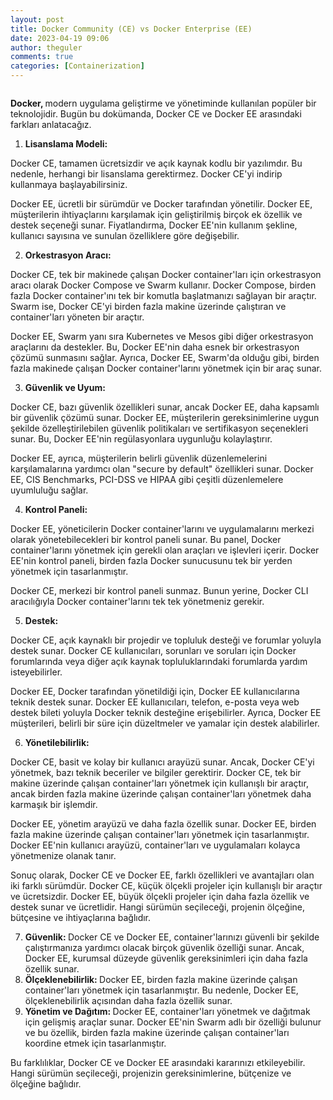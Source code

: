 ```yaml
---
layout: post
title: Docker Community (CE) vs Docker Enterprise (EE)
date: 2023-04-19 09:06
author: theguler
comments: true
categories: [Containerization]
---
```

<!-- wp:image {"id":6629,"sizeSlug":"large","linkDestination":"none"} -->
<figure class="wp-block-image size-large"><img src="https://theguler.wordpress.com/wp-content/uploads/2023/04/vs-docker.png?w=975" alt="" class="wp-image-6629" /></figure>
<!-- /wp:image -->

<!-- wp:paragraph -->
<p><strong>Docker, </strong>modern uygulama geliştirme ve yönetiminde kullanılan popüler bir teknolojidir. Bugün bu dokümanda, Docker CE ve Docker EE arasındaki farkları anlatacağız.</p>
<!-- /wp:paragraph -->

<!-- wp:list {"ordered":true} -->
<ol><!-- wp:list-item -->
<li><strong>Lisanslama Modeli:</strong></li>
<!-- /wp:list-item --></ol>
<!-- /wp:list -->

<!-- wp:paragraph -->
<p>Docker CE, tamamen ücretsizdir ve açık kaynak kodlu bir yazılımdır. Bu nedenle, herhangi bir lisanslama gerektirmez. Docker CE'yi indirip kullanmaya başlayabilirsiniz.</p>
<!-- /wp:paragraph -->

<!-- wp:paragraph -->
<p>Docker EE, ücretli bir sürümdür ve Docker tarafından yönetilir. Docker EE, müşterilerin ihtiyaçlarını karşılamak için geliştirilmiş birçok ek özellik ve destek seçeneği sunar. Fiyatlandırma, Docker EE'nin kullanım şekline, kullanıcı sayısına ve sunulan özelliklere göre değişebilir.</p>
<!-- /wp:paragraph -->

<!-- wp:list {"ordered":true,"start":2} -->
<ol start="2"><!-- wp:list-item -->
<li><strong>Orkestrasyon Aracı:</strong></li>
<!-- /wp:list-item --></ol>
<!-- /wp:list -->

<!-- wp:paragraph -->
<p>Docker CE, tek bir makinede çalışan Docker container'ları için orkestrasyon aracı olarak Docker Compose ve Swarm kullanır. Docker Compose, birden fazla Docker container'ını tek bir komutla başlatmanızı sağlayan bir araçtır. Swarm ise, Docker CE'yi birden fazla makine üzerinde çalıştıran ve container'ları yöneten bir araçtır.</p>
<!-- /wp:paragraph -->

<!-- wp:paragraph -->
<p>Docker EE, Swarm yanı sıra Kubernetes ve Mesos gibi diğer orkestrasyon araçlarını da destekler. Bu, Docker EE'nin daha esnek bir orkestrasyon çözümü sunmasını sağlar. Ayrıca, Docker EE, Swarm'da olduğu gibi, birden fazla makinede çalışan Docker container'larını yönetmek için bir araç sunar.</p>
<!-- /wp:paragraph -->

<!-- wp:list {"ordered":true,"start":3} -->
<ol start="3"><!-- wp:list-item -->
<li><strong>Güvenlik ve Uyum:</strong></li>
<!-- /wp:list-item --></ol>
<!-- /wp:list -->

<!-- wp:paragraph -->
<p>Docker CE, bazı güvenlik özellikleri sunar, ancak Docker EE, daha kapsamlı bir güvenlik çözümü sunar. Docker EE, müşterilerin gereksinimlerine uygun şekilde özelleştirilebilen güvenlik politikaları ve sertifikasyon seçenekleri sunar. Bu, Docker EE'nin regülasyonlara uygunluğu kolaylaştırır.</p>
<!-- /wp:paragraph -->

<!-- wp:paragraph -->
<p>Docker EE, ayrıca, müşterilerin belirli güvenlik düzenlemelerini karşılamalarına yardımcı olan "secure by default" özellikleri sunar. Docker EE, CIS Benchmarks, PCI-DSS ve HIPAA gibi çeşitli düzenlemelere uyumluluğu sağlar.</p>
<!-- /wp:paragraph -->

<!-- wp:list {"ordered":true,"start":4} -->
<ol start="4"><!-- wp:list-item -->
<li><strong>Kontrol Paneli:</strong></li>
<!-- /wp:list-item --></ol>
<!-- /wp:list -->

<!-- wp:paragraph -->
<p>Docker EE, yöneticilerin Docker container'larını ve uygulamalarını merkezi olarak yönetebilecekleri bir kontrol paneli sunar. Bu panel, Docker container'larını yönetmek için gerekli olan araçları ve işlevleri içerir. Docker EE'nin kontrol paneli, birden fazla Docker sunucusunu tek bir yerden yönetmek için tasarlanmıştır.</p>
<!-- /wp:paragraph -->

<!-- wp:paragraph -->
<p>Docker CE, merkezi bir kontrol paneli sunmaz. Bunun yerine, Docker CLI aracılığıyla Docker container'larını tek tek yönetmeniz gerekir.</p>
<!-- /wp:paragraph -->

<!-- wp:list {"ordered":true,"start":5} -->
<ol start="5"><!-- wp:list-item -->
<li><strong>Destek:</strong></li>
<!-- /wp:list-item --></ol>
<!-- /wp:list -->

<!-- wp:paragraph -->
<p>Docker CE, açık kaynaklı bir projedir ve topluluk desteği ve forumlar yoluyla destek sunar. Docker CE kullanıcıları, sorunları ve soruları için Docker forumlarında veya diğer açık kaynak topluluklarındaki forumlarda yardım isteyebilirler.</p>
<!-- /wp:paragraph -->

<!-- wp:paragraph -->
<p>Docker EE, Docker tarafından yönetildiği için, Docker EE kullanıcılarına teknik destek sunar. Docker EE kullanıcıları, telefon, e-posta veya web destek bileti yoluyla Docker teknik desteğine erişebilirler. Ayrıca, Docker EE müşterileri, belirli bir süre için düzeltmeler ve yamalar için destek alabilirler.</p>
<!-- /wp:paragraph -->

<!-- wp:list {"ordered":true,"start":6} -->
<ol start="6"><!-- wp:list-item -->
<li><strong>Yönetilebilirlik:</strong></li>
<!-- /wp:list-item --></ol>
<!-- /wp:list -->

<!-- wp:paragraph -->
<p>Docker CE, basit ve kolay bir kullanıcı arayüzü sunar. Ancak, Docker CE'yi yönetmek, bazı teknik beceriler ve bilgiler gerektirir. Docker CE, tek bir makine üzerinde çalışan container'ları yönetmek için kullanışlı bir araçtır, ancak birden fazla makine üzerinde çalışan container'ları yönetmek daha karmaşık bir işlemdir.</p>
<!-- /wp:paragraph -->

<!-- wp:paragraph -->
<p>Docker EE, yönetim arayüzü ve daha fazla özellik sunar. Docker EE, birden fazla makine üzerinde çalışan container'ları yönetmek için tasarlanmıştır. Docker EE'nin kullanıcı arayüzü, container'ları ve uygulamaları kolayca yönetmenize olanak tanır.</p>
<!-- /wp:paragraph -->

<!-- wp:paragraph -->
<p>Sonuç olarak, Docker CE ve Docker EE, farklı özellikleri ve avantajları olan iki farklı sürümdür. Docker CE, küçük ölçekli projeler için kullanışlı bir araçtır ve ücretsizdir. Docker EE, büyük ölçekli projeler için daha fazla özellik ve destek sunar ve ücretlidir. Hangi sürümün seçileceği, projenin ölçeğine, bütçesine ve ihtiyaçlarına bağlıdır.</p>
<!-- /wp:paragraph -->

<!-- wp:list {"ordered":true,"start":7} -->
<ol start="7"><!-- wp:list-item -->
<li><strong>Güvenlik: </strong>Docker CE ve Docker EE, container'larınızı güvenli bir şekilde çalıştırmanıza yardımcı olacak birçok güvenlik özelliği sunar. Ancak, Docker EE, kurumsal düzeyde güvenlik gereksinimleri için daha fazla özellik sunar.</li>
<!-- /wp:list-item -->

<!-- wp:list-item -->
<li><strong>Ölçeklenebilirlik: </strong>Docker EE, birden fazla makine üzerinde çalışan container'ları yönetmek için tasarlanmıştır. Bu nedenle, Docker EE, ölçeklenebilirlik açısından daha fazla özellik sunar.</li>
<!-- /wp:list-item -->

<!-- wp:list-item -->
<li><strong>Yönetim ve Dağıtım: </strong>Docker EE, container'ları yönetmek ve dağıtmak için gelişmiş araçlar sunar. Docker EE'nin Swarm adlı bir özelliği bulunur ve bu özellik, birden fazla makine üzerinde çalışan container'ları koordine etmek için tasarlanmıştır.</li>
<!-- /wp:list-item --></ol>
<!-- /wp:list -->

<!-- wp:paragraph -->
<p>Bu farklılıklar, Docker CE ve Docker EE arasındaki kararınızı etkileyebilir. Hangi sürümün seçileceği, projenizin gereksinimlerine, bütçenize ve ölçeğine bağlıdır.</p>
<!-- /wp:paragraph -->
